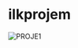 # ilkprojem
![PROJE1](https://user-images.githubusercontent.com/108527170/176889572-77a869c8-d8ee-4fa7-b356-d9fd4fb034d7.jpeg)
